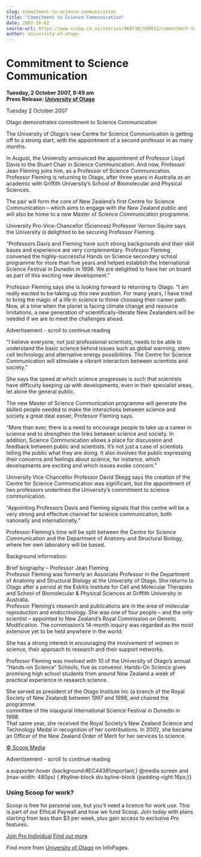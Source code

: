 ```yaml
---
slug: commitment-to-science-communication
title: "Commitment to Science Communication"
date: 2007-10-02
source-url: https://www.scoop.co.nz/stories/AK0710/S00012/commitment-to-science-communication.htm
author: university-of-otago
---
```

Commitment to Science Communication
===================================

**Tuesday, 2 October 2007, 9:49 am**  
**Press Release: [University of Otago](https://info.scoop.co.nz/University_of_Otago)**

  
Tuesday 2 October 2007

  
Otago demonstrates commitment to Science Communication

  
The University of Otago’s new Centre for Science Communication is getting off to a strong start, with the appointment of a second professor in as many months.

In August, the University announced the appointment of Professor Lloyd Davis to the Stuart Chair in Science Communication. And now, Professor Jean Fleming joins him, as a Professor of Science Communication. Professor Fleming is returning to Otago, after three years in Australia as an academic with Griffith University’s School of Biomolecular and Physical Sciences.

The pair will form the core of New Zealand’s first Centre for Science Communication – which aims to engage with the New Zealand public and will also be home to a new Master of Science Communication programme.

University Pro-Vice-Chancellor (Sciences) Professor Vernon Squire says the University is delighted to be securing Professor Fleming.

“Professors Davis and Fleming have such strong backgrounds and their skill bases and experience are very complementary. Professor Fleming convened the highly-successful Hands on Science secondary school programme for more than five years and helped establish the International Science Festival in Dunedin in 1998. We are delighted to have her on board as part of this exciting new development.”

Professor Fleming says she is looking forward to returning to Otago. “I am really excited to be taking up this new position. For many years, I have tried to bring the magic of a life in science to those choosing their career path. Now, at a time when the planet is facing climate change and resource limitations, a new generation of scientifically-literate New Zealanders will be needed if we are to meet the challenges ahead.

Advertisement - scroll to continue reading





“I believe everyone, not just professional scientists, needs to be able to understand the basic science behind issues such as global warming, stem cell technology and alternative energy possibilities. The Centre for Science Communication will stimulate a vibrant interaction between scientists and society.”

She says the speed at which science progresses is such that scientists have difficulty keeping up with developments, even in their specialist areas, let alone the general public.

The new Master of Science Communication programme will generate the skilled people needed to make the interactions between science and society a great deal easier, Professor Fleming says.

“More than ever, there is a need to encourage people to take up a career in science and to strengthen the links between science and society. In addition, Science Communication allows a place for discussion and feedback between public and scientists. It’s not just a case of scientists telling the public what they are doing. It also involves the public expressing their concerns and feelings about science, for instance, which developments are exciting and which issues evoke concern.”

University Vice-Chancellor Professor David Skegg says the creation of the Centre for Science Communication was significant, but the appointment of two professors underlines the University’s commitment to science communication.

“Appointing Professors Davis and Fleming signals that this centre will be a very strong and effective channel for science communication, both nationally and internationally.”

Professor Fleming’s time will be split between the Centre for Science Communication and the Department of Anatomy and Structural Biology, where her own laboratory will be based.

Background information:

Brief biography – Professor Jean Fleming  
Professor Fleming was formerly an Associate Professor in the Department of Anatomy and Structural Biology at the University of Otago. She returns to Otago after a period at the Eskitis Institute for Cell and Molecular Therapies and School of Biomolecular & Physical Sciences at Griffith University in Australia.  
Professor Fleming’s research and publications are in the area of molecular reproduction and endocrinology. She was one of four people – and the only scientist – appointed to New Zealand’s Royal Commission on Genetic Modification. The commission’s 14-month inquiry was regarded as the most extensive yet to be held anywhere in the world.

She has a strong interest in encouraging the involvement of women in science, their approach to research and their support networks.

Professor Fleming was involved with 10 of the University of Otago’s annual “Hands-on Science” Schools, five as convenor. Hands-On Science gives promising high school students from around New Zealand a week of practical experience in research science.

She served as president of the Otago Institute Inc (a branch of the Royal  
Society of New Zealand) between 1997 and 1998, and chaired the programme  
committee of the inaugural International Science Festival in Dunedin in 1998.  
That same year, she received the Royal Society’s New Zealand Science and Technology Medal in recognition of her contributions. In 2002, she became an Officer of the New Zealand Order of Merit for her services to science.

  

[© Scoop Media](http://www.scoop.co.nz/about/terms.html)  

Advertisement - scroll to continue reading



a.supporter:hover {background:#EC4438!important;} @media screen and (max-width: 480px) { #byline-block div.byline-block {padding-right:16px;}}

### Using Scoop for work?

Scoop is free for personal use, but you’ll need a licence for work use. This is part of our Ethical Paywall and how we fund Scoop. Join today with plans starting from less than $3 per week, plus gain access to exclusive _Pro_ features.  
  
[Join Pro Individual](https://pro.scoop.co.nz/Individual/?from=ProIn24) [Find out more](https://pro.scoop.co.nz/using-scoop-for-work/?from=ProIn24)

Find more from [University of Otago](https://info.scoop.co.nz/University_of_Otago) on InfoPages.